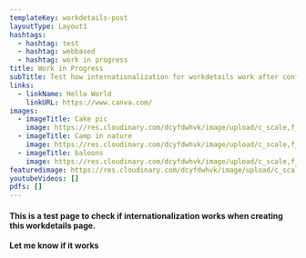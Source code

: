 ```yaml
---
templateKey: workdetails-post
layoutType: Layout1
hashtags:
  - hashtag: test
  - hashtag: webbased
  - hashtag: work in progress
title: Work in Progress
subTitle: Test how internationalization for workdetails work after config.js was edited
links:
  - linkName: Hello World
    linkURL: https://www.canva.com/
images:
  - imageTitle: Cake pic
    image: https://res.cloudinary.com/dcyfdwhvk/image/upload/c_scale,f_auto,q_100,w_2400/v1612352103/glutenFree/e4u8i3uxma682fc5kg43.jpg
  - imageTitle: Camp in nature
    image: https://res.cloudinary.com/dcyfdwhvk/image/upload/c_scale,f_auto,q_100,w_2400/v1612061942/YelpCamp/a7lfqlezclzwpngqjhzz.jpg
  - imageTitle: baloons
    image: https://res.cloudinary.com/dcyfdwhvk/image/upload/c_scale,f_auto,q_100,w_2400/v1611973782/YelpCamp/qynuhb4ssq9btkxb4y5x.jpg
featuredimage: https://res.cloudinary.com/dcyfdwhvk/image/upload/c_scale,f_auto,q_100,w_2400/v1611973782/YelpCamp/qynuhb4ssq9btkxb4y5x.jpg
youtubeVideos: []
pdfs: []
---
```

#### This is a test page to check if internationalization works when creating this workdetails page.

**Let me know if it works**